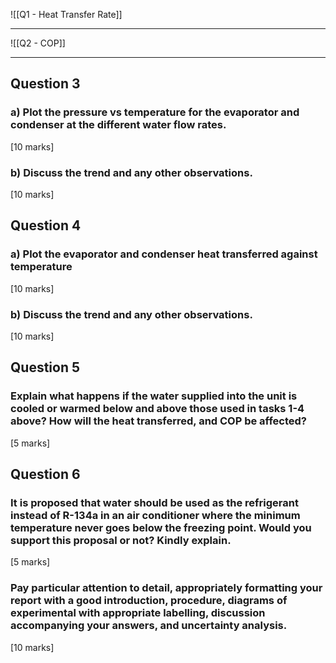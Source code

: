
![[Q1 - Heat Transfer Rate]]

---

![[Q2 - COP]]

---

## Question 3
### a) Plot the pressure vs temperature for the evaporator and condenser at the different water flow rates. 
[10 marks]
### b) Discuss the trend and any other observations. 
[10 marks]
## Question 4
### a) Plot the evaporator and condenser heat transferred against temperature 
[10 marks]
### b) Discuss the trend and any other observations. 
[10 marks]
## Question 5
### Explain what happens if the water supplied into the unit is cooled or warmed below and above those used in tasks 1-4 above? How will the heat transferred, and COP be affected? 
[5 marks]
## Question 6
### It is proposed that water should be used as the refrigerant instead of R-134a in an air conditioner where the minimum temperature never goes below the freezing point. Would you support this proposal or not? Kindly explain. 
[5 marks]
### Pay particular attention to detail, appropriately formatting your report with a good introduction, procedure, diagrams of experimental with appropriate labelling, discussion accompanying your answers, and uncertainty analysis. 
[10 marks]
